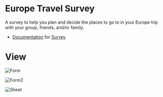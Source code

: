 # Europe Travel Survey
A survey to help you plan and decide the places to go to in your Europe trip with your group, friends, and/or family.


* [Documentation](https://docs.cs50.net/2019/x/psets/7/survey/survey.html) for [Survey](https://github.com/emilyd17/survey/tree/master/survey)

# View
![Form](https://github.com/emilyd17/survey/blob/master/survey/view/Form.jpg)


![Form2](https://github.com/emilyd17/survey/blob/master/survey/view/Form2.jpg)


![Sheet](https://github.com/emilyd17/survey/blob/master/survey/view/Sheet.jpg)
